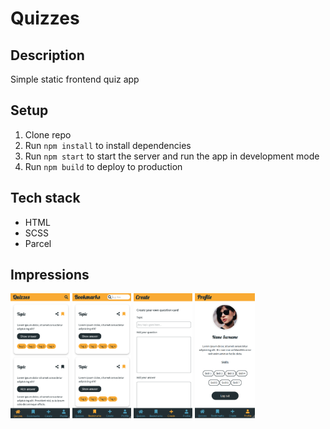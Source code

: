 # Quizzes

## Description

Simple static frontend quiz app

## Setup

1. Clone repo
2. Run `npm install` to install dependencies
3. Run `npm start` to start the server and run the app in development mode
4. Run `npm build` to deploy to production

## Tech stack

- HTML
- SCSS
- Parcel

## Impressions

<img src="./screenshots/Screenshot-quizzes.png" height="200"> <img src="./screenshots/Screenshot-bookmarks-search.png" height="200"> <img src="./screenshots/Screenshot-create.png" height="200"> <img src="./screenshots/Screenshot-profile.png" height="200">

